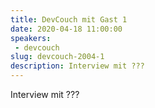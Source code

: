 ```yaml
---
title: DevCouch mit Gast 1
date: 2020-04-18 11:00:00
speakers:
 - devcouch
slug: devcouch-2004-1
description: Interview mit ???
---
```

Interview mit ???